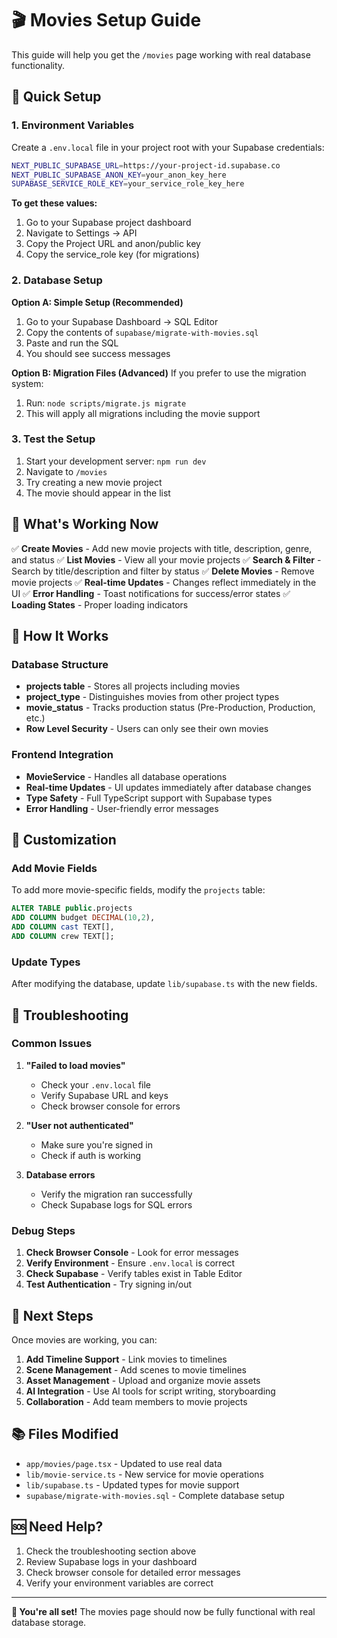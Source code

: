 # 🎬 Movies Setup Guide

This guide will help you get the `/movies` page working with real database functionality.

## 🚀 Quick Setup

### 1. Environment Variables

Create a `.env.local` file in your project root with your Supabase credentials:

```bash
NEXT_PUBLIC_SUPABASE_URL=https://your-project-id.supabase.co
NEXT_PUBLIC_SUPABASE_ANON_KEY=your_anon_key_here
SUPABASE_SERVICE_ROLE_KEY=your_service_role_key_here
```

**To get these values:**
1. Go to your Supabase project dashboard
2. Navigate to Settings → API
3. Copy the Project URL and anon/public key
4. Copy the service_role key (for migrations)

### 2. Database Setup

**Option A: Simple Setup (Recommended)**
1. Go to your Supabase Dashboard → SQL Editor
2. Copy the contents of `supabase/migrate-with-movies.sql`
3. Paste and run the SQL
4. You should see success messages

**Option B: Migration Files (Advanced)**
If you prefer to use the migration system:
1. Run: `node scripts/migrate.js migrate`
2. This will apply all migrations including the movie support

### 3. Test the Setup

1. Start your development server: `npm run dev`
2. Navigate to `/movies`
3. Try creating a new movie project
4. The movie should appear in the list

## 🎯 What's Working Now

✅ **Create Movies** - Add new movie projects with title, description, genre, and status
✅ **List Movies** - View all your movie projects
✅ **Search & Filter** - Search by title/description and filter by status
✅ **Delete Movies** - Remove movie projects
✅ **Real-time Updates** - Changes reflect immediately in the UI
✅ **Error Handling** - Toast notifications for success/error states
✅ **Loading States** - Proper loading indicators

## 🔧 How It Works

### Database Structure
- **projects table** - Stores all projects including movies
- **project_type** - Distinguishes movies from other project types
- **movie_status** - Tracks production status (Pre-Production, Production, etc.)
- **Row Level Security** - Users can only see their own movies

### Frontend Integration
- **MovieService** - Handles all database operations
- **Real-time Updates** - UI updates immediately after database changes
- **Type Safety** - Full TypeScript support with Supabase types
- **Error Handling** - User-friendly error messages

## 🎨 Customization

### Add Movie Fields
To add more movie-specific fields, modify the `projects` table:

```sql
ALTER TABLE public.projects 
ADD COLUMN budget DECIMAL(10,2),
ADD COLUMN cast TEXT[],
ADD COLUMN crew TEXT[];
```

### Update Types
After modifying the database, update `lib/supabase.ts` with the new fields.

## 🚨 Troubleshooting

### Common Issues

1. **"Failed to load movies"**
   - Check your `.env.local` file
   - Verify Supabase URL and keys
   - Check browser console for errors

2. **"User not authenticated"**
   - Make sure you're signed in
   - Check if auth is working

3. **Database errors**
   - Verify the migration ran successfully
   - Check Supabase logs for SQL errors

### Debug Steps

1. **Check Browser Console** - Look for error messages
2. **Verify Environment** - Ensure `.env.local` is correct
3. **Check Supabase** - Verify tables exist in Table Editor
4. **Test Authentication** - Try signing in/out

## 🔄 Next Steps

Once movies are working, you can:

1. **Add Timeline Support** - Link movies to timelines
2. **Scene Management** - Add scenes to movie timelines
3. **Asset Management** - Upload and organize movie assets
4. **AI Integration** - Use AI tools for script writing, storyboarding
5. **Collaboration** - Add team members to movie projects

## 📚 Files Modified

- `app/movies/page.tsx` - Updated to use real data
- `lib/movie-service.ts` - New service for movie operations
- `lib/supabase.ts` - Updated types for movie support
- `supabase/migrate-with-movies.sql` - Complete database setup

## 🆘 Need Help?

1. Check the troubleshooting section above
2. Review Supabase logs in your dashboard
3. Check browser console for detailed error messages
4. Verify your environment variables are correct

---

**🎉 You're all set!** The movies page should now be fully functional with real database storage.
